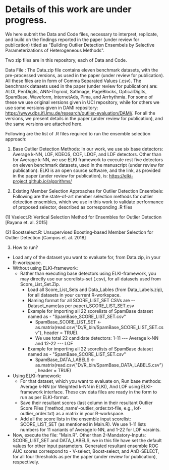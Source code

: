 # Details of this work are under progress.

We here submit the Data and Code files, necessary to interpret, replicate, and build on the findings reported in the paper (under review for publication) titled as "Building Outlier Detection Ensembels by Selective Parameterizations of Heterogeneous Methods".

Two zip files are in this repository, each of Data and Code.

Data File :
The Data.zip file contains eleven benchmark datasets, with the pre-processed versions, as used in the paper (under review for publication). All these files are in form of Comma Separated Values (.csv). 
The benchmark datasets used in the paper (under review for publication) are: ALOI, PenDigits, ANN-Thyroid, SatImage, PageBlocks, OpticalDigits, SpamBase, Waveform, InternetAds, Pima, and Arrhythmia. For some of these we use original versions given in UCI repository, while for others we use some versions given in DAMI repository: https://www.dbs.ifi.lmu.de/research/outlier-evaluation/DAMI/. For all the versions, we present details in the paper (under review for publication), and the same versions are attached here.


Following are the list of .R files required to run the ensemble selection approach:

1. Base Outlier Detection Methods: 
In our work, we use six base detectors: Average k-NN, LOF, KDEOS, COF, LDOF, and LDF detectors. Other than for Average k-NN, we use ELKI framework to execute rest five detectors on eleven benchmark datasets, used in the manuscript (under review for publication). ELKI is an open source software, and the link, as provided in the paper (under review for publication), is: https://elki-project.github.io/algorithms/

2. Existing Member Selection Approaches for Outlier Detection Ensembels:
Following are the state-of-art member selection methods for outlier detection ensembles, which we use in this work to validate performance of proposed selector, described as corresponding .R files

(1) Vselect.R: Vertical Selection Method for Ensembles for Outlier Detection [Rayana et. al. 2015]

(2) Boostselect.R:  Unsupervised Boosting-based Member Selection for Outlier Detection [Campos et. al. 2018]

3. How to run?
 - Load any of the dataset you want to evaluate for, from Data.zip, in your R-workspace.
 - Without using ELKI-framework: 
   - Rather than executing base detectors using ELKI-framework, you may directly use our scorelists-set (.csv), for all datasets used from Score_List_Set.Zip.
     - Load all Score_List_Sets and Data_Lables (from Data_Labels.zip), for all datasets in your current R-workspace. 
     - Naming format for all SCORE_LIST_SET CSVs are --      Dataset_name(as per paper)_SCORE_LIST_SET.csv
     - Example for importing all 22 scorelists of SpamBase dataset named as - "SpamBase_SCORE_LIST_SET.csv" 
          - SpamBase_SCORE_LIST_SET <- as.matrix(read.csv("D:/R_bin/SpamBase_SCORE_LIST_SET.csv"), header = TRUE). 
          - We use total 22 candidate detectors: 1-11 --- Average k-NN and 12-22 --- LOF
     - Example for importing all 22 scorelists of SpamBase dataset named as - "SpamBase_SCORE_LIST_SET.csv" 
          - SpamBase_DATA_LABELS <- as.matrix(read.csv("D:/R_bin/SpamBase_DATA_LABELS.csv"), header = TRUE)
 - Using ELKI-framework: 
      - For that dataset, which you want to evaluate on, Run base methods: Average k-NN (or Weighted k-NN in ELKI), And LOF using ELKI-framework interface. 
        These csv data files are ready in the form to run as per ELKI-format.
      - Save their resultant scores (last column in their resultant Outlier Score Files ('method_name'-outlier_order.txt-file, e.g., lof-outlier_order.txt) as a matrix in 
        your R-workspace.
      - Add all the score lists in the ensemble input scorelist: SCORE_LIST_SET (as mentioned in Main.R). We use 1-11 lists numbers for 11 variants of Average k-NN, 
       and 1-22 for LOF varaints. 
 - Now, execute the file: "Main.R". Other than 2-Mandatory-Inputs: SCORE_LIST_SET and DATA_LABELS, we in this file have set the default values for other input parameters. 
   Generated resultant ensemble ROC AUC scores correspond to - V-select, Boost-select, and AnD-SELECT, for all four thresholds as per the paper (under review 
   for publication), respectively.
   
